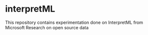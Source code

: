 # interpretML
This repository contains experimentation done on InterpretML from Microsoft Research on open source data
